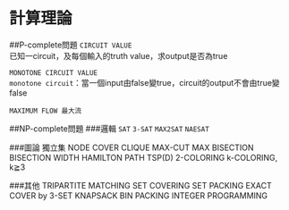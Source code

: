 # 計算理論

##P-complete問題
`CIRCUIT VALUE`  
已知一circuit，及每個輸入的truth value，求output是否為true
  
`MONOTONE CIRCUIT VALUE`  
`monotone circuit`：當一個input由false變true，circuit的output不會由true變false

`MAXIMUM FLOW 最大流`

##NP-complete問題
###邏輯
`SAT`
`3-SAT`
`MAX2SAT`
`NAESAT`

###圖論
獨立集
NODE COVER
CLIQUE
MAX-CUT
MAX BISECTION
BISECTION WIDTH
HAMILTON PATH
TSP(D)
2-COLORING
k-COLORING, k≧3

###其他
TRIPARTITE MATCHING
SET COVERING
SET PACKING
EXACT COVER by 3-SET
KNAPSACK
BIN PACKING
INTEGER PROGRAMMING